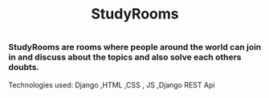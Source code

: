 <h1 align='center'>StudyRooms<h1>
<h3>StudyRooms are rooms where people around the world can join in and discuss about the topics and also solve each others doubts.</h3>
<p>Technologies used: Django ,HTML ,CSS , JS ,Django REST Api</p>
